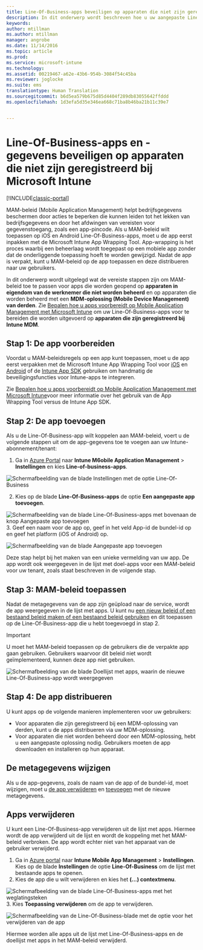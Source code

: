 ```yaml
---
title: Line-Of-Business-apps beveiligen op apparaten die niet zijn geregistreerd | Microsoft Docs
description: In dit onderwerp wordt beschreven hoe u uw aangepaste Line-Of-Business-apps kunt voorbereiden, zodat u Mobile Device Management-beleidsregels kunt toepassen om gegevensverlies te voorkomen.
keywords: 
author: mtillman
ms.author: mtillman
manager: angrobe
ms.date: 11/14/2016
ms.topic: article
ms.prod: 
ms.service: microsoft-intune
ms.technology: 
ms.assetid: 00219467-a62e-43b6-954b-3084f54c45ba
ms.reviewer: joglocke
ms.suite: ems
translationtype: Human Translation
ms.sourcegitcommit: b6d5ea579b675d85d4404f289db83055642ffddd
ms.openlocfilehash: 1d3efa5d35e346ea668c71ba8b46ba21b11c39e7


---
```


# <a name="protect-line-of-business-apps-and-data-on-devices-that-are-not-enrolled-in-microsoft-intune"></a>Line-Of-Business-apps en -gegevens beveiligen op apparaten die niet zijn geregistreerd bij Microsoft Intune

[!INCLUDE[classic-portal](../includes/classic-portal.md)]

MAM-beleid (Mobile Application Management) helpt bedrijfsgegevens beschermen door acties te beperken die kunnen leiden tot het lekken van bedrijfsgegevens en door het afdwingen van vereisten voor gegevenstoegang, zoals een app-pincode. Als u MAM-beleid wilt toepassen op iOS en Android Line-Of-Business-apps, moet u de app eerst inpakken met de Microsoft Intune App Wrapping Tool. App-wrapping is het proces waarbij een beheerlaag wordt toegepast op een mobiele app zonder dat de onderliggende toepassing hoeft te worden gewijzigd. Nadat de app is verpakt, kunt u MAM-beleid op de app toepassen en deze distribueren naar uw gebruikers.  

In dit onderwerp wordt uitgelegd wat de vereiste stappen zijn om MAM-beleid toe te passen voor apps die worden geopend op **apparaten in eigendom van de werknemer die niet worden beheerd** en op apparaten die worden beheerd met een **MDM-oplossing (Mobile Device Management) van derden**.  Zie [Bepalen hoe u apps voorbereidt op Mobile Application Management met Microsoft Intune](decide-how-to-prepare-apps-for-mobile-application-management-with-microsoft-intune.md) om uw Line-Of-Business-apps voor te bereiden die worden uitgevoerd op **apparaten die zijn geregistreerd bij Intune MDM**.


##  <a name="step-1-prepare-the-app"></a>Stap 1: De app voorbereiden

Voordat u MAM-beleidsregels op een app kunt toepassen, moet u de app eerst verpakken met de Microsoft Intune App Wrapping Tool voor [iOS](prepare-ios-apps-for-mobile-application-management-with-the-microsoft-intune-app-wrapping-tool.md) en [Android](prepare-android-apps-for-mobile-application-management-with-the-microsoft-intune-app-wrapping-tool.md) of de [Intune App SDK](../develop/intune-app-sdk.md) gebruiken om handmatig de beveiligingsfuncties voor Intune-apps te integreren.

Zie [Bepalen hoe u apps voorbereidt op Mobile Application Management met Microsoft Intune](decide-how-to-prepare-apps-for-mobile-application-management-with-microsoft-intune.md)voor meer informatie over het gebruik van de App Wrapping Tool versus de Intune App SDK.

## <a name="step-2-add-the-app"></a>Stap 2: De app toevoegen

Als u de Line-Of-Business-app wilt koppelen aan MAM-beleid, voert u de volgende stappen uit om de app-gegevens toe te voegen aan uw Intune-abonnement/tenant:

1. Ga in [Azure Portal](https://portal.azure.com/) naar **Intune M6obile Application Management** > **Instellingen** en kies **Line-of-business-apps**.

  ![Schermafbeelding van de blade Instellingen met de optie Line-Of-Business](../media/mam-azure-portal-lob-on-settings.png)

2. Kies op de blade **Line-Of-Business-apps** de optie **Een aangepaste app toevoegen**.

  ![Schermafbeelding van de blade Line-Of-Business-apps met bovenaan de knop Aangepaste app toevoegen](../media/mam-azure-portal-add-lob-app-action.png)
3.  Geef een naam voor de app op, geef in het veld App-id de bundel-id op en geef het platform (iOS of Android) op.

  ![Schermafbeelding van de blade Aangepaste app toevoegen](../media/mam-azure-portal-add-app-details.png)

  Deze stap helpt bij het maken van een unieke vermelding van uw app. De app wordt ook weergegeven in de lijst met doel-apps voor een MAM-beleid voor uw tenant, zoals staat beschreven in de volgende stap.

## <a name="step-3-apply-mam-policies"></a>Stap 3: MAM-beleid toepassen
Nadat de metagegevens van de app zijn geüpload naar de service, wordt de app weergegeven in de lijst met apps. U kunt nu [een nieuw beleid of een bestaand beleid maken of een bestaand beleid gebruiken](create-and-deploy-mobile-app-management-policies-with-microsoft-intune.md) en dit toepassen op de Line-Of-Business-app die u hebt toegevoegd in stap 2.

>[!IMPORTANT]
>U moet het MAM-beleid toepassen op de gebruikers die de verpakte app gaan gebruiken.  Gebruikers waarvoor dit beleid niet wordt geïmplementeerd, kunnen deze app niet gebruiken.


  ![Schermafbeelding van de blade Doellijst met apps, waarin de nieuwe Line-Of-Business-app wordt weergegeven](../media/mam-azure-portal-lob-on-targeted-app-list.png)
## <a name="step-4-distribute-the-app"></a>Stap 4: De app distribueren
U kunt apps op de volgende manieren implementeren voor uw gebruikers:
* Voor apparaten die zijn geregistreerd bij een MDM-oplossing van derden, kunt u de apps distribueren via uw MDM-oplossing.
* Voor apparaten die niet worden beheerd door een MDM-oplossing, hebt u een aangepaste oplossing nodig. Gebruikers moeten de app downloaden en installeren op hun apparaat.

## <a name="change-the-metadata"></a>De metagegevens wijzigen
Als u de app-gegevens, zoals de naam van de app of de bundel-id, moet wijzigen, moet u [de app verwijderen](#remove-apps) en [toevoegen](#step-2-add-the-app) met de nieuwe metagegevens.

##  <a name="remove-apps"></a>Apps verwijderen
U kunt een Line-Of-Business-app verwijderen uit de lijst met apps. Hiermee wordt de app verwijderd uit de lijst en wordt de koppeling met het MAM-beleid verbroken. De app wordt echter niet van het apparaat van de gebruiker verwijderd.  

1.  Ga in [Azure portal](https://portal.azure.com/) naar **Intune Mobile App Management** > **Instellingen**. Kies op de blade **Instellingen** de optie **Line-Of-Business** om de lijst met bestaande apps te openen.  
2.  Kies de app die u wilt verwijderen en kies het **(…) contextmenu**.

  ![Schermafbeelding van de blade Line-Of-Business-apps met het weglatingsteken](../media/mam-azure-portal-lob-context-menu.png)
3.  Kies **Toepassing verwijderen** om de app te verwijderen.

  ![Schermafbeelding van de Line-Of-Business-blade met de optie voor het verwijderen van de app](../media/mam-azure-portal-delete-app.png)

  Hiermee worden alle apps uit de lijst met Line-Of-Business-apps en de doellijst met apps in het MAM-beleid verwijderd.



<!--HONumber=Dec16_HO2-->


